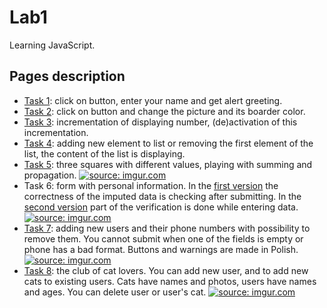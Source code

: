 # Lab1
Learning JavaScript.

## Pages description
- [Task 1](https://github.com/xenofiodor/Web/tree/master/lab1/task1): click on button, enter your name and get alert greeting.
- [Task 2](https://github.com/xenofiodor/Web/tree/master/lab1/task2): click on button and change the picture and its boarder color.
- [Task 3](https://github.com/xenofiodor/Web/tree/master/lab1/task3): incrementation of displaying number, (de)activation of this incrementation.
- [Task 4](https://github.com/xenofiodor/Web/tree/master/lab1/task4): adding new element to list or removing the first element of the list, the content of the list is displaying.
- [Task 5](https://github.com/xenofiodor/Web/tree/master/lab1/task5): three squares with different values, playing with summing and propagation.
  <a href="https://imgur.com/2ET0QRI"><img src="https://i.imgur.com/2ET0QRI.png" title="source: imgur.com" /></a>
- Task 6: form with personal information. In the [first version](https://github.com/xenofiodor/Web/tree/master/lab1/task6.1) the correctness of the imputed data is checking after submitting. In the [second version](https://github.com/xenofiodor/Web/tree/master/lab1/task6.2) part of the verification is done while entering data.
  <a href="https://imgur.com/R4wpRkO"><img src="https://i.imgur.com/R4wpRkO.png" title="source: imgur.com" /></a>
- [Task 7](https://github.com/xenofiodor/Web/tree/master/lab1/task7): adding new users and their phone numbers with possibility to remove them. You cannot submit when one of the fields is empty or phone has a bad format. Buttons and warnings are made in Polish.
  <a href="https://imgur.com/ntcmWN0"><img src="https://i.imgur.com/ntcmWN0.png" title="source: imgur.com" /></a>
- [Task 8](https://github.com/xenofiodor/Web/tree/master/lab1/task8): the club of cat lovers. You can add new user, and to add new cats to existing users. Cats have names and photos, users have names and ages. You can delete user or user's cat.
  <a href="https://imgur.com/nRemU7d"><img src="https://i.imgur.com/nRemU7d.png" title="source: imgur.com" /></a>
